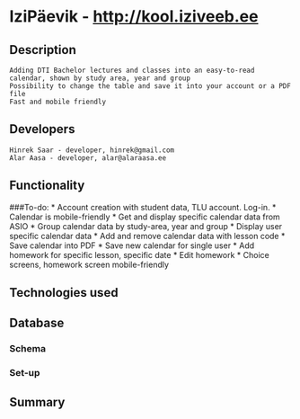 # IziPäevik - http://kool.iziveeb.ee
## Description
	Adding DTI Bachelor lectures and classes into an easy-to-read calendar, shown by study area, year and group
	Possibility to change the table and save it into your account or a PDF file
	Fast and mobile friendly

## Developers
	Hinrek Saar - developer, hinrek@gmail.com
	Alar Aasa - developer, alar@alaraasa.ee

## Functionality

###To-do:
    * Account creation with student data, TLU account. Log-in.
    * Calendar is mobile-friendly
    * Get and display specific calendar data from ASIO
    * Group calendar data by study-area, year and group
    * Display user specific calendar data
    * Add and remove calendar data with lesson code
    * Save calendar into PDF
    * Save new calendar for single user
    * Add homework for specific lesson, specific date
    * Edit homework
    * Choice screens, homework screen mobile-friendly
## Technologies used
	
## Database
### Schema
### Set-up

##  Summary
